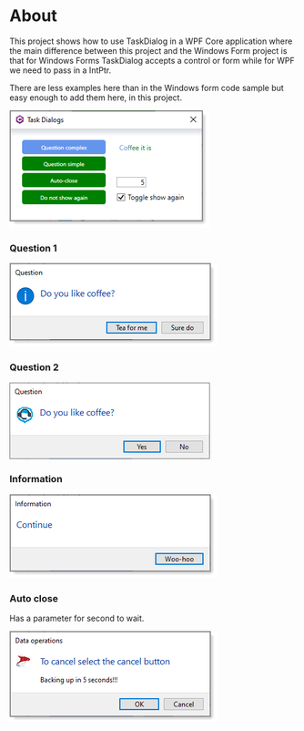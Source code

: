 ﻿# About

This project shows how to use TaskDialog in a WPF Core application where the main difference between this project and the Windows Form project is that for Windows Forms TaskDialog accepts a control or form while for WPF we need to pass in a IntPtr.

There are less examples here than in the Windows form code sample but easy enough to add them here, in this project.

![img](assets/mainWindow.png)

### Question 1

![img](assets/questionComplex.png)

### Question 2

![img](assets/question1.png)

### Information

![img](assets/information.png)

### Auto close

Has a parameter for second to wait.

![img](assets/auttClose.png)